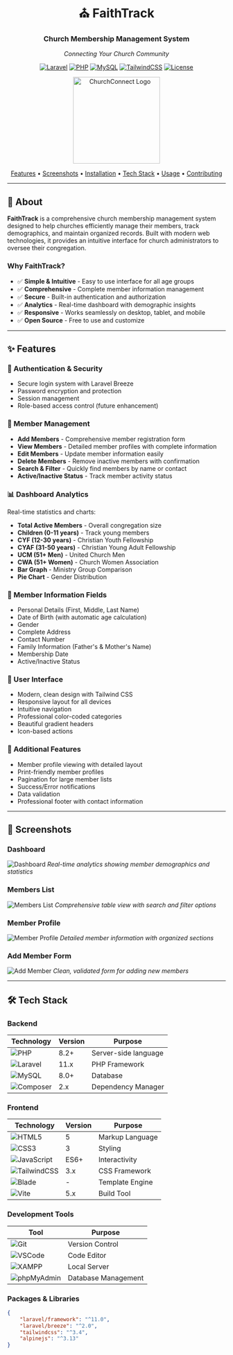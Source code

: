 <div align="center">
  
# ⛪ FaithTrack

### Church Membership Management System

_Connecting Your Church Community_

[![Laravel](https://img.shields.io/badge/Laravel-11.x-FF2D20?style=for-the-badge&logo=laravel&logoColor=white)](https://laravel.com)
[![PHP](https://img.shields.io/badge/PHP-8.2+-777BB4?style=for-the-badge&logo=php&logoColor=white)](https://php.net)
[![MySQL](https://img.shields.io/badge/MySQL-8.0-4479A1?style=for-the-badge&logo=mysql&logoColor=white)](https://mysql.com)
[![TailwindCSS](https://img.shields.io/badge/Tailwind-3.x-38B2AC?style=for-the-badge&logo=tailwind-css&logoColor=white)](https://tailwindcss.com)
[![License](https://img.shields.io/badge/License-MIT-green.svg?style=for-the-badge)](LICENSE)

<img src="https://img.icons8.com/color/200/church.png" alt="ChurchConnect Logo" width="200"/>

[Features](#-features) • [Screenshots](#-screenshots) • [Installation](#-installation) • [Tech Stack](#-tech-stack) • [Usage](#-usage) • [Contributing](#-contributing)

---

</div>

## 🌟 About

**FaithTrack** is a comprehensive church membership management system designed to help churches efficiently manage their members, track demographics, and maintain organized records. Built with modern web technologies, it provides an intuitive interface for church administrators to oversee their congregation.

### Why FaithTrack?

-   ✅ **Simple & Intuitive** - Easy to use interface for all age groups
-   ✅ **Comprehensive** - Complete member information management
-   ✅ **Secure** - Built-in authentication and authorization
-   ✅ **Analytics** - Real-time dashboard with demographic insights
-   ✅ **Responsive** - Works seamlessly on desktop, tablet, and mobile
-   ✅ **Open Source** - Free to use and customize

---

## ✨ Features

### 🔐 Authentication & Security

-   Secure login system with Laravel Breeze
-   Password encryption and protection
-   Session management
-   Role-based access control (future enhancement)

### 👥 Member Management

-   **Add Members** - Comprehensive member registration form
-   **View Members** - Detailed member profiles with complete information
-   **Edit Members** - Update member information easily
-   **Delete Members** - Remove inactive members with confirmation
-   **Search & Filter** - Quickly find members by name or contact
-   **Active/Inactive Status** - Track member activity status

### 📊 Dashboard Analytics

Real-time statistics and charts:

-   **Total Active Members** - Overall congregation size
-   **Children (0-11 years)** - Track young members
-   **CYF (12-30 years)** - Christian Youth Fellowship
-   **CYAF (31-50 years)** - Christian Young Adult Fellowship
-   **UCM (51+ Men)** - United Church Men
-   **CWA (51+ Women)** - Church Women Association
-   **Bar Graph** - Ministry Group Comparison
-   **Pie Chart** - Gender Distribution

### 📝 Member Information Fields

-   Personal Details (First, Middle, Last Name)
-   Date of Birth (with automatic age calculation)
-   Gender
-   Complete Address
-   Contact Number
-   Family Information (Father's & Mother's Name)
-   Membership Date
-   Active/Inactive Status

### 🎨 User Interface

-   Modern, clean design with Tailwind CSS
-   Responsive layout for all devices
-   Intuitive navigation
-   Professional color-coded categories
-   Beautiful gradient headers
-   Icon-based actions

### 📄 Additional Features

-   Member profile viewing with detailed layout
-   Print-friendly member profiles
-   Pagination for large member lists
-   Success/Error notifications
-   Data validation
-   Professional footer with contact information

---

## 📸 Screenshots

### Dashboard

![Dashboard](https://via.placeholder.com/800x450.png?text=Dashboard+Screenshot)
_Real-time analytics showing member demographics and statistics_

### Members List

![Members List](https://via.placeholder.com/800x450.png?text=Members+List+Screenshot)
_Comprehensive table view with search and filter options_

### Member Profile

![Member Profile](https://via.placeholder.com/800x450.png?text=Member+Profile+Screenshot)
_Detailed member information with organized sections_

### Add Member Form

![Add Member](https://via.placeholder.com/800x450.png?text=Add+Member+Screenshot)
_Clean, validated form for adding new members_

---

## 🛠️ Tech Stack

### Backend

| Technology                                                                                         | Version | Purpose              |
| -------------------------------------------------------------------------------------------------- | ------- | -------------------- |
| ![PHP](https://img.shields.io/badge/PHP-777BB4?style=flat&logo=php&logoColor=white)                | 8.2+    | Server-side language |
| ![Laravel](https://img.shields.io/badge/Laravel-FF2D20?style=flat&logo=laravel&logoColor=white)    | 11.x    | PHP Framework        |
| ![MySQL](https://img.shields.io/badge/MySQL-4479A1?style=flat&logo=mysql&logoColor=white)          | 8.0+    | Database             |
| ![Composer](https://img.shields.io/badge/Composer-885630?style=flat&logo=composer&logoColor=white) | 2.x     | Dependency Manager   |

### Frontend

| Technology                                                                                                | Version | Purpose         |
| --------------------------------------------------------------------------------------------------------- | ------- | --------------- |
| ![HTML5](https://img.shields.io/badge/HTML5-E34F26?style=flat&logo=html5&logoColor=white)                 | 5       | Markup Language |
| ![CSS3](https://img.shields.io/badge/CSS3-1572B6?style=flat&logo=css3&logoColor=white)                    | 3       | Styling         |
| ![JavaScript](https://img.shields.io/badge/JavaScript-F7DF1E?style=flat&logo=javascript&logoColor=black)  | ES6+    | Interactivity   |
| ![TailwindCSS](https://img.shields.io/badge/Tailwind-38B2AC?style=flat&logo=tailwind-css&logoColor=white) | 3.x     | CSS Framework   |
| ![Blade](https://img.shields.io/badge/Blade-FF2D20?style=flat&logo=laravel&logoColor=white)               | -       | Template Engine |
| ![Vite](https://img.shields.io/badge/Vite-646CFF?style=flat&logo=vite&logoColor=white)                    | 5.x     | Build Tool      |

### Development Tools

| Tool                                                                                                        | Purpose             |
| ----------------------------------------------------------------------------------------------------------- | ------------------- |
| ![Git](https://img.shields.io/badge/Git-F05032?style=flat&logo=git&logoColor=white)                         | Version Control     |
| ![VSCode](https://img.shields.io/badge/VS%20Code-007ACC?style=flat&logo=visual-studio-code&logoColor=white) | Code Editor         |
| ![XAMPP](https://img.shields.io/badge/XAMPP-FB7A24?style=flat&logo=xampp&logoColor=white)                   | Local Server        |
| ![phpMyAdmin](https://img.shields.io/badge/phpMyAdmin-6C78AF?style=flat&logo=phpmyadmin&logoColor=white)    | Database Management |

### Packages & Libraries

```json
{
    "laravel/framework": "^11.0",
    "laravel/breeze": "^2.0",
    "tailwindcss": "^3.4",
    "alpinejs": "^3.13"
}
```
